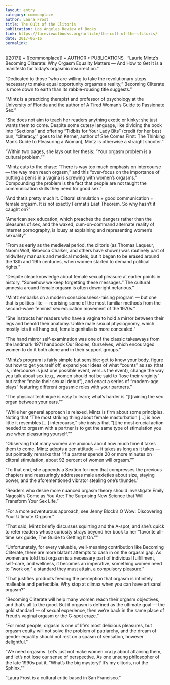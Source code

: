 ```yaml
---
layout: entry
category: commonplace
author: Laura Frost
title: The Cult of the Clitoris
publication: Los Angeles Review of Books
link: https://lareviewofbooks.org/article/the-cult-of-the-clitoris/
date: 2017-06-16
permalink: 
---
```


[[2017]] • [[commonplace]] • AUTHOR • PUBLICATIONS 
 
“Laurie Mintz’s Becoming Cliterate: Why Orgasm Equality Matters — And How to Get It is a manifesto for today’s orgasmic insurrection.”

“Dedicated to those “who are willing to take the revolutionary steps necessary to make equal opportunity orgasms a reality,” Becoming Cliterate is more down to earth than its rabble-rousing title suggests.”

“Mintz is a practicing therapist and professor of psychology at the University of Florida and the author of A Tired Woman’s Guide to Passionate Sex.”

“She does not aim to teach her readers anything exotic or kinky: she just wants them to come. Despite some cutesy language, like dividing the book into “Sextions” and offering “Tidbits for Your Lady Bits” (credit for her best pun, “cliteracy,” goes to Ian Kerner, author of She Comes First: The Thinking Man’s Guide to Pleasuring a Woman), Mintz is otherwise a straight shooter.”

“Within two pages, she lays out her thesis: “Your orgasm problem is a cultural problem.””

“Mintz cuts to the chase: “There is way too much emphasis on intercourse — the way men reach orgasm,” and this “over-focus on the importance of putting a penis in a vagina is screwing with women’s orgasms.” Compounding the problem is the fact that people are not taught the communication skills they need for good sex.”

“And that’s pretty much it. Clitoral stimulation + good communication = female orgasm. It is not exactly Fermat’s Last Theorem. So why hasn’t it caught on?”

“American sex education, which preaches the dangers rather than the pleasures of sex, and the waxed, cum-on-command alternate reality of internet pornography, is lousy at explaining and representing women’s sexuality”

“From as early as the medieval period, the clitoris (as Thomas Laqueur, Naomi Wolf, Rebecca Chalker, and others have shown) was routinely part of midwifery manuals and medical models, but it began to be erased around the 18th and 19th centuries, when women started to demand political rights.”

“Despite clear knowledge about female sexual pleasure at earlier points in history, “Somehow we keep forgetting these messages.” The cultural amnesia around female orgasm is often downright nefarious.”

“Mintz embarks on a modern consciousness-raising program — but one that is politics-lite — reprising some of the most familiar methods from the second-wave feminist sex education movement of the 1970s.”

“She instructs her readers who have a vagina to hold a mirror between their legs and behold their anatomy. Unlike male sexual physiognomy, which mostly lets it all hang out, female genitalia is more concealed.”

“The hand mirror self-examination was one of the classic takeaways from the landmark 1971 handbook Our Bodies, Ourselves, which encouraged women to do it both alone and in their support groups.”

“Mintz’s program is fairly simple but sensible: get to know your body, figure out how to get yourself off, expand your ideas of what “counts” as sex (that is, intercourse is just one possible event, versus the event), change the way you talk about sex (e.g., women should not be said to “lose their virginity” but rather “make their sexual debut”), and enact a series of “modern-age plays” featuring different orgasmic roles with your partners.”

“The physical technique is easy to learn; what’s harder is “[t]raining the sex organ between your ears.””

“While her general approach is relaxed, Mintz is firm about some principles. Noting that “The most striking thing about female masturbation […] is how little it resembles […] intercourse,” she insists that “[t]he most crucial action needed to orgasm with a partner is to get the same type of stimulation you use when pleasuring yourself.””

“Observing that many women are anxious about how much time it takes them to come, Mintz adopts a zen attitude — it takes as long as it takes — but pointedly remarks that “if a partner spends 20 or more minutes on clitoral stimulation, about 92 percent of women will orgasm.””

“To that end, she appends a Sextion for men that compresses the previous chapters and reassuringly addresses male anxieties about size, staying power, and the aforementioned vibrator stealing one’s thunder.”

“Readers who desire more nuanced orgasm theory should investigate Emily Nagoski’s Come as You Are: The Surprising New Science that Will Transform Your Sex Life.”

“For a more adventurous approach, see Jenny Block’s O Wow: Discovering Your Ultimate Orgasm.”

“That said, Mintz briefly discusses squirting and the A-spot, and she’s quick to refer readers whose curiosity strays beyond her book to her “favorite all-time sex guide, The Guide to Getting It On.””

“Unfortunately, for every valuable, well-meaning contribution like Becoming Cliterate, there are more blatant attempts to cash in on the orgasm gap. As women are told that orgasm is a necessary part of individual fulfillment, self-care, and wellness, it becomes an imperative, something women need to “work on,” a standard they must attain, a compulsory pleasure.”

“That justifies products feeding the perception that orgasm is infinitely malleable and perfectible. Why stop at climax when you can have artisanal orgasm?”

“Becoming Cliterate will help many women reach their orgasm objectives, and that’s all to the good. But if orgasm is defined as the ultimate goal — the gold standard — of sexual experience, then we’re back in the same place of Freud’s vaginal orgasm or the G-spot craze.”

“For most people, orgasm is one of life’s most delicious pleasures, but orgasm equity will not solve the problem of patriarchy, and the dream of gender equality should not rest on a spasm of sensation, however delightful.”

“We need orgasms. Let’s just not make women crazy about attaining them, and let’s not lose our sense of perspective. As one unsung philosopher of the late 1990s put it, “What’s the big mystery? It’s my clitoris, not the Sphinx.””

“Laura Frost is a cultural critic based in San Francisco.”

